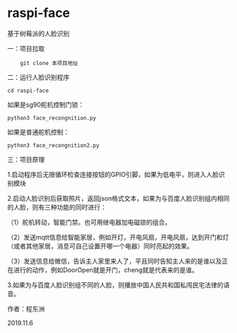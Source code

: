 # raspi-face
 基于树莓派的人脸识别
 
 一：项目拉取
 
 		git clone 本项目地址
		
二：运行人脸识别程序

    cd raspi-face
  
  如果是sg90舵机控制门锁：
  
    python3 face_recongnition.py
    
  如果是普通舵机控制：
  
    python3 face_recongnition2.py
    
三：项目原理

  1.启动程序后无限循环检查连接按钮的GPIO引脚，如果为低电平，则进入人脸识别模块
  
  2.启动人脸识别后获取照片，返回json格式文本，如果为与百度人脸识别组内相同的人脸，则有三种功能的同时进行：
  
   （1）舵机转动，智能门禁。也可用继电器加电磁锁的组合。
      
   （2）发送mqtt信息给智能家居，例如开灯，开电风扇，开电风扇，达到开门和灯（或者其他家居，消息可自己设置开哪一个电器）同时亮起的效果。
 
   （3）发送信息给微信，告诉主人家里来人了，平且同时告知主人来的是谁以及正在进行的动作，例如DoorOpen就是开门，cheng就是代表来的是谁。
  
  3.如果为与百度人脸识别组不同的人脸，则播放中国人民共和国私闯民宅法律的语音。
  
  
  作者：程东洲
  
  2019.11.6
  
